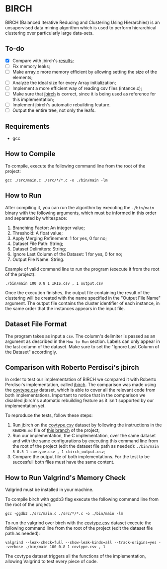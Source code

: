 # BIRCH

BIRCH (Balanced Iterative Reducing and Clustering Using Hierarchies) is an unsupervised data mining algorithm which is 
used to perform hierarchical clustering over particularly large data-sets.

## To-do
- [x] Compare with jbirch's [results](https://github.com/douglas444/jbirch/tree/reference-results);
- [ ] Fix memory leaks;
- [ ] Make array.c more memory efficient by allowing setting the size of the elements;
- [ ] Analyze the ideal size for every Array initialization;
- [ ] Implement a more efficient way of reading csv files (intance.c);
- [ ] Make sure that [jbirch](https://github.com/perdisci/jbirch) is correct, since it is being used as reference for 
this implementation;
- [ ] Implement jbirch's automatic rebuilding feature.
- [ ] Output the entire tree, not only the leafs.

## Requirements
* gcc

## How to Compile

To compile, execute the following command line from the root of the project:

```
gcc ./src/main.c ./src/*/*.c -o ./bin/main -lm
```

## How to Run

After compiling it, you can run the algorithm by executing the `./bin/main` binary with the following arguments, which 
must be informed in this order and separated by whitespace:

1. Branching Factor: An integer value;
2. Threshold: A float value;
3. Apply Merging Refinement: 1 for yes, 0 for no;
4. Dataset File Path: String;
5. Dataset Delimiters: String;
6. Ignore Last Column of the Dataset: 1 for yes, 0 for no;
7. Output File Name: String.

Example of valid command line to run the program (execute it from the root of the project):

```
./bin/main 100 0.8 1 IRIS.csv , 1 output.csv
```

Once the execution finishes, the output file containing the result of the clustering will be created with the name 
specified in the "Output File Name" argument. The output file contains the cluster identifier of each instance,
in the same order that the instances appears in the input file.

## Dataset File Format

The program takes as input a `csv`. The column's delimiter is passed as an argument as described in the `How to Run` 
section. Labels can only appear in the last column of the dataset. Make sure to set the 
"Ignore Last Column of the Dataset" accordingly.

## Comparison with Roberto Perdisci's jbirch

In order to test our implementation of BIRCH we compared it with Roberto Perdisci's implementation, called 
[jbirch](https://github.com/perdisci/jbirch). The comparison was made using the 
[covtype.csv](https://github.com/douglas444/arm-stream-framework/blob/main/arm-stream-exp/src/main/resources/covtype.csv) 
dataset, which is able to cover all the relevant code from both implementations. Important to notice that in the 
comparison we disabled jbirch's automatic rebuilding feature as it isn't supported by our implementation yet.

To reproduce the tests, follow these steps:
1. Run jbirch on the [covtype.csv](https://github.com/douglas444/arm-stream-framework/blob/main/arm-stream-exp/src/main/resources/covtype.csv) dataset by following the instructions in the `README.md` file of [this branch](https://github.com/douglas444/jbirch/tree/reference-results) of the project;
2. Run our implementation, the C implementation, over the same dataset and with the same configurations by executing 
this command line from the root of the project (edit the dataset file path as needed):
`./bin/main 5 0.5 1 covtype.csv , 1 cbirch_output.csv`;
3. Compare the output file of both implementations. For the test to be succesfull both files must have the same content.

## How to Run Valgrind's Memory Check

Valgrind must be installed in your machine.

To compile birch with ggdb3 flag execute the following command line from the root of the project:
```
gcc -ggdb3 ./src/main.c ./src/*/*.c -o ./bin/main -lm
```
To run the valgrind over birch with the 
[covtype.csv](https://github.com/douglas444/arm-stream-framework/blob/main/arm-stream-exp/src/main/resources/covtype.csv) 
dataset execute the following command line from the root of the project (edit the dataset file path as needed):
```
valgrind --leak-check=full --show-leak-kinds=all --track-origins=yes --verbose ./bin/main 100 0.8 1 covtype.csv , 1
```
The covtype dataset triggers all the functions of the implementation, allowing Valgrind to test every piece of code.
